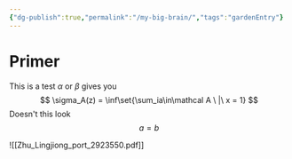 ```yaml
---
{"dg-publish":true,"permalink":"/my-big-brain/","tags":"gardenEntry"}
---
```



# Primer

This is a test $\alpha$ or $\beta$ gives you
$$
\sigma_A(z) = \inf\set{\sum_ia\in\mathcal A \ |\ x = 1}
$$
Doesn't this look
$$
\begin{equation}
a = b
\end{equation}
$$

![[Zhu_Lingjiong_port_2923550.pdf]]